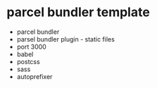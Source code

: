 # parcel bundler template
+ parcel bundler
+ parsel bundler plugin - static files
+ port 3000
+ babel
+ postcss
+ sass
+ autoprefixer